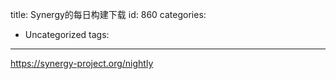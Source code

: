 title: Synergy的每日构建下载
id: 860
categories:
  - Uncategorized
tags:
---

https://synergy-project.org/nightly